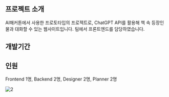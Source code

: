 <h2>프로젝트 소개</h2>
<p>AI해커톤에서 사용한 프로토타입의 프로젝트로, ChatGPT API를 활용해 책 속 등장인물과 대화할 수 있는 웹사이트입니다. 팀에서 프론트엔드를 담당하였습니다.</p>
<h2>개발기간</h2>
<p></p>
<h2>인원</h2>
<p>Frontend 1명, Backend 2명, Designer 2명, Planner 2명</p>

![2](https://github.com/user-attachments/assets/38b76af1-fc89-470c-b2fc-aa9b9c4824c2)
